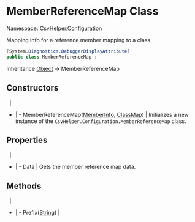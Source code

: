 # MemberReferenceMap Class

Namespace: [CsvHelper.Configuration](/api/CsvHelper.Configuration)

Mapping info for a reference member mapping to a class.

```cs
[System.Diagnostics.DebuggerDisplayAttribute]
public class MemberReferenceMap : 
```

Inheritance [Object](https://docs.microsoft.com/en-us/dotnet/api/system.object) -> MemberReferenceMap

## Constructors
&nbsp; | &nbsp;
- | -
MemberReferenceMap([MemberInfo](https://docs.microsoft.com/en-us/dotnet/api/system.reflection.memberinfo), [ClassMap](/api/CsvHelper.Configuration/ClassMap)) | Initializes a new instance of the ``CsvHelper.Configuration.MemberReferenceMap`` class.

## Properties
&nbsp; | &nbsp;
- | -
Data | Gets the member reference map data.

## Methods
&nbsp; | &nbsp;
- | -
Prefix([String](https://docs.microsoft.com/en-us/dotnet/api/system.string)) | 
